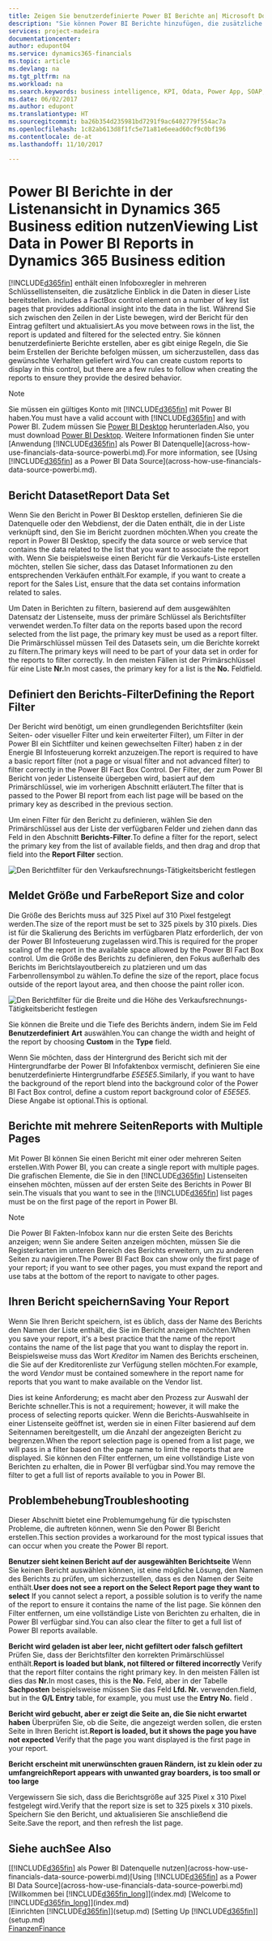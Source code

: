 ```yaml
---
title: Zeigen Sie benutzerdefinierte Power BI Berichte an| Microsoft Docs
description: "Sie können Power BI Berichte hinzufügen, die zusätzliche Einblick in Daten in Listen in Financials geben."
services: project-madeira
documentationcenter: 
author: edupont04
ms.service: dynamics365-financials
ms.topic: article
ms.devlang: na
ms.tgt_pltfrm: na
ms.workload: na
ms.search.keywords: business intelligence, KPI, Odata, Power App, SOAP, analysis
ms.date: 06/02/2017
ms.author: edupont
ms.translationtype: HT
ms.sourcegitcommit: ba26b354d235981bd7291f9ac6402779f554ac7a
ms.openlocfilehash: 1c82ab613d8f1fc5e71a81e6eead60cf9c0bf196
ms.contentlocale: de-at
ms.lasthandoff: 11/10/2017

---
```

# <a name="viewing-list-data-in-power-bi-reports-in-dynamics-365-business-edition"></a><span data-ttu-id="f9f84-103">Power BI Berichte in der Listenansicht in Dynamics 365 Business edition nutzen</span><span class="sxs-lookup"><span data-stu-id="f9f84-103">Viewing List Data in Power BI Reports in Dynamics 365 Business edition</span></span> 
[!INCLUDE[d365fin](includes/d365fin_md.md)]<span data-ttu-id="f9f84-104"> enthält einen Infoboxregler in mehreren Schlüssellistenseiten, die zusätzliche Einblick in die Daten in dieser Liste bereitstellen.</span><span class="sxs-lookup"><span data-stu-id="f9f84-104"> includes a FactBox control element on a number of key list pages that provides additional insight into the data in the list.</span></span> <span data-ttu-id="f9f84-105">Während Sie sich zwischen den Zeilen in der Liste bewegen, wird der Bericht für den Eintrag gefiltert und aktualisiert.</span><span class="sxs-lookup"><span data-stu-id="f9f84-105">As you move between rows in the list, the report is updated and filtered for the selected entry.</span></span> <span data-ttu-id="f9f84-106">Sie können benutzerdefinierte Berichte erstellen, aber es gibt einige Regeln, die Sie beim Erstellen der Berichte befolgen müssen, um sicherzustellen, dass das gewünschte Verhalten geliefert wird.</span><span class="sxs-lookup"><span data-stu-id="f9f84-106">You can create custom reports to display in this control, but there are a few rules to follow when creating the reports to ensure they provide the desired behavior.</span></span>  

> [!NOTE]  
>   <span data-ttu-id="f9f84-107">Sie müssen ein gültiges Konto mit [!INCLUDE[d365fin](includes/d365fin_md.md)] mit Power BI haben.</span><span class="sxs-lookup"><span data-stu-id="f9f84-107">You must have a valid account with [!INCLUDE[d365fin](includes/d365fin_md.md)] and with Power BI.</span></span> <span data-ttu-id="f9f84-108">Zudem müssen Sie [Power BI Desktop](https://powerbi.microsoft.com/en-us/desktop/) herunterladen.</span><span class="sxs-lookup"><span data-stu-id="f9f84-108">Also, you must download [Power BI Desktop](https://powerbi.microsoft.com/en-us/desktop/).</span></span> <span data-ttu-id="f9f84-109">Weitere Informationen finden Sie unter [Anwendung [!INCLUDE[d365fin](includes/d365fin_md.md)] als Power BI Datenquelle](across-how-use-financials-data-source-powerbi.md).</span><span class="sxs-lookup"><span data-stu-id="f9f84-109">For more information, see [Using [!INCLUDE[d365fin](includes/d365fin_md.md)] as a Power BI Data Source](across-how-use-financials-data-source-powerbi.md).</span></span>  

## <a name="report-data-set"></a><span data-ttu-id="f9f84-110">Bericht Dataset</span><span class="sxs-lookup"><span data-stu-id="f9f84-110">Report Data Set</span></span>
<span data-ttu-id="f9f84-111">Wenn Sie den Bericht in Power BI Desktop erstellen, definieren Sie die Datenquelle oder den Webdienst, der die Daten enthält, die in der Liste verknüpft sind, den Sie im Bericht zuordnen möchten.</span><span class="sxs-lookup"><span data-stu-id="f9f84-111">When you create the report in Power BI Desktop, specify the data source or web service that contains the data related to the list that you want to associate the report with.</span></span> <span data-ttu-id="f9f84-112">Wenn Sie beispielsweise einen Bericht für die Verkaufs-Liste erstellen möchten, stellen Sie sicher, dass das Dataset Informationen zu den entsprechenden Verkäufen enthält.</span><span class="sxs-lookup"><span data-stu-id="f9f84-112">For example, if you want to create a report for the Sales List, ensure that the data set contains information related to sales.</span></span>  

<span data-ttu-id="f9f84-113">Um Daten in Berichten zu filtern, basierend auf dem ausgewählten Datensatz der Listenseite, muss der primäre Schlüssel als Berichtsfilter verwendet werden.</span><span class="sxs-lookup"><span data-stu-id="f9f84-113">To filter data on the reports based upon the record selected from the list page, the primary key must be used as a report filter.</span></span> <span data-ttu-id="f9f84-114">Die Primärschlüssel müssen Teil des Datasets sein, um die Berichte korrekt zu filtern.</span><span class="sxs-lookup"><span data-stu-id="f9f84-114">The primary keys will need to be part of your data set in order for the reports to filter correctly.</span></span> <span data-ttu-id="f9f84-115">In den meisten Fällen ist der Primärschlüssel für eine Liste **Nr.**</span><span class="sxs-lookup"><span data-stu-id="f9f84-115">In most cases, the primary key for a list is the **No.**</span></span> <span data-ttu-id="f9f84-116">Feld</span><span class="sxs-lookup"><span data-stu-id="f9f84-116">field.</span></span>  

## <a name="defining-the-report-filter"></a><span data-ttu-id="f9f84-117">Definiert den Berichts-Filter</span><span class="sxs-lookup"><span data-stu-id="f9f84-117">Defining the Report Filter</span></span>
<span data-ttu-id="f9f84-118">Der Bericht wird benötigt, um einen grundlegenden Berichtsfilter (kein Seiten- oder visueller Filter und kein erweiterter Filter), um Filter in der Power BI ein Sichtfilter und keinen gewechselten Filter) haben z in der Energie BI Infosteuerung korrekt anzuzeigen.</span><span class="sxs-lookup"><span data-stu-id="f9f84-118">The report is required to have a basic report filter (not a page or visual filter and not advanced filter) to filter correctly in the Power BI Fact Box Control.</span></span> <span data-ttu-id="f9f84-119">Der Filter, der zum Power BI Bericht von jeder Listenseite übergeben wird, basiert auf dem Primärschlüssel, wie im vorherigen Abschnitt erläutert.</span><span class="sxs-lookup"><span data-stu-id="f9f84-119">The filter that is passed to the Power BI report from each list page will be based on the primary key as described in the previous section.</span></span>  

<span data-ttu-id="f9f84-120">Um einen Filter für den Bericht zu definieren, wählen Sie den Primärschlüssel aus der Liste der verfügbaren Felder und ziehen dann das Feld in den Abschnitt **Berichts-Filter**.</span><span class="sxs-lookup"><span data-stu-id="f9f84-120">To define a filter for the report, select the primary key from the list of available fields, and then drag and drop that field into the **Report Filter** section.</span></span>  

![Den Berichtfilter für den Verkaufsrechnungs-Tätigkeitsbericht festlegen](./media/across-how-use-powerbi-reports-factbox/financials-powerbi-report-filter.png)

## <a name="report-size-and-color"></a><span data-ttu-id="f9f84-122">Meldet Größe und Farbe</span><span class="sxs-lookup"><span data-stu-id="f9f84-122">Report Size and color</span></span>
<span data-ttu-id="f9f84-123">Die Größe des Berichts muss auf 325 Pixel auf 310 Pixel festgelegt werden.</span><span class="sxs-lookup"><span data-stu-id="f9f84-123">The size of the report must be set to 325 pixels by 310 pixels.</span></span> <span data-ttu-id="f9f84-124">Dies ist für die Skalierung des Berichts im verfügbaren Platz erforderlich, der von der Power BI Infosteuerung zugelassen wird.</span><span class="sxs-lookup"><span data-stu-id="f9f84-124">This is required for the proper scaling of the report in the available space allowed by the Power BI Fact Box control.</span></span> <span data-ttu-id="f9f84-125">Um die Größe des Berichts zu definieren, den Fokus außerhalb des Berichts im Berichtslayoutbereich zu platzieren und um das Farbenrollensymbol zu wählen.</span><span class="sxs-lookup"><span data-stu-id="f9f84-125">To define the size of the report, place focus outside of the report layout area, and then choose the paint roller icon.</span></span>

![Den Berichtfilter für die Breite und die Höhe des Verkaufsrechnungs-Tätigkeitsbericht festlegen](./media/across-how-use-powerbi-reports-factbox/financials-powerbi-report-sizing.png)

<span data-ttu-id="f9f84-127">Sie können die Breite und die Tiefe des Berichts ändern, indem Sie im Feld **Benutzerdefiniert** **Art** auswählen.</span><span class="sxs-lookup"><span data-stu-id="f9f84-127">You can change the width and height of the report by choosing **Custom** in the **Type** field.</span></span>

<span data-ttu-id="f9f84-128">Wenn Sie möchten, dass der Hintergrund des Bericht sich mit der Hintergrundfarbe der Power BI Infofaktenbox vermischt, definieren Sie eine benutzerdefinierte Hintergrundfarbe *E5E5E5*.</span><span class="sxs-lookup"><span data-stu-id="f9f84-128">Similarly, if you want to have the background of the report blend into the background color of the Power BI Fact Box control, define a custom report background color of *E5E5E5*.</span></span> <span data-ttu-id="f9f84-129">Diese Angabe ist optional.</span><span class="sxs-lookup"><span data-stu-id="f9f84-129">This is optional.</span></span>  

## <a name="reports-with-multiple-pages"></a><span data-ttu-id="f9f84-130">Berichte mit mehrere Seiten</span><span class="sxs-lookup"><span data-stu-id="f9f84-130">Reports with Multiple Pages</span></span>
<span data-ttu-id="f9f84-131">Mit Power BI können Sie einen Bericht mit einer oder mehreren Seiten erstellen.</span><span class="sxs-lookup"><span data-stu-id="f9f84-131">With Power BI, you can create a single report with multiple pages.</span></span> <span data-ttu-id="f9f84-132">Die grafischen Elemente, die Sie in den [!INCLUDE[d365fin](includes/d365fin_md.md)] Listenseiten einsehen möchten, müssen auf der ersten Seite des Berichts in Power BI sein.</span><span class="sxs-lookup"><span data-stu-id="f9f84-132">The visuals that you want to see in the [!INCLUDE[d365fin](includes/d365fin_md.md)] list pages must be on the first page of the report in Power BI.</span></span>  

> [!NOTE]  
>  <span data-ttu-id="f9f84-133">Die Power BI Fakten-Infobox kann nur die ersten Seite des Berichts anzeigen; wenn Sie andere Seiten anzeigen möchten, müssen Sie die Registerkarten im unteren Bereich des Berichts erweitern, um zu anderen Seiten zu navigieren.</span><span class="sxs-lookup"><span data-stu-id="f9f84-133">The Power BI Fact Box can show only the first page of your report; if you want to see other pages, you must expand the report and use tabs at the bottom of the report to navigate to other pages.</span></span>  

## <a name="saving-your-report"></a><span data-ttu-id="f9f84-134">Ihren Bericht speichern</span><span class="sxs-lookup"><span data-stu-id="f9f84-134">Saving Your Report</span></span>

<span data-ttu-id="f9f84-135">Wenn Sie Ihren Bericht speichern, ist es üblich, dass der Name des Berichts den Namen der Liste enthält, die Sie im Bericht anzeigen möchten.</span><span class="sxs-lookup"><span data-stu-id="f9f84-135">When you save your report, it's a best practice that the name of the report contains the name of the list page that you want to display the report in.</span></span> <span data-ttu-id="f9f84-136">Beispielsweise muss das Wort *Kreditor* im Namen des Berichts erscheinen, die Sie auf der Kreditorenliste zur Verfügung stellen möchten.</span><span class="sxs-lookup"><span data-stu-id="f9f84-136">For example, the word *Vendor* must be contained somewhere in the report name for reports that you want to make available on the Vendor list.</span></span>  

<span data-ttu-id="f9f84-137">Dies ist keine Anforderung; es macht aber den Prozess zur Auswahl der Berichte schneller.</span><span class="sxs-lookup"><span data-stu-id="f9f84-137">This is not a requirement; however, it will make the process of selecting reports quicker.</span></span> <span data-ttu-id="f9f84-138">Wenn die Berichts-Auswahlseite in einer Listenseite geöffnet ist, werden sie in einen Filter basierend auf dem Seitennamen bereitgestellt, um die Anzahl der angezeigten Bericht zu begrenzen.</span><span class="sxs-lookup"><span data-stu-id="f9f84-138">When the report selection page is opened from a list page, we will pass in a filter based on the page name to limit the reports that are displayed.</span></span>  <span data-ttu-id="f9f84-139">Sie können den Filter entfernen, um eine vollständige Liste von Berichten zu erhalten, die in Power BI verfügbar sind.</span><span class="sxs-lookup"><span data-stu-id="f9f84-139">You may remove the filter to get a full list of reports available to you in Power BI.</span></span>  

## <a name="troubleshooting"></a><span data-ttu-id="f9f84-140">Problembehebung</span><span class="sxs-lookup"><span data-stu-id="f9f84-140">Troubleshooting</span></span>
<span data-ttu-id="f9f84-141">Dieser Abschnitt bietet eine Problemumgehung für die typischsten Probleme, die auftreten können, wenn Sie den Power BI Bericht erstellen.</span><span class="sxs-lookup"><span data-stu-id="f9f84-141">This section provides a workaround for the most typical issues that can occur when you create the Power BI report.</span></span>  

<span data-ttu-id="f9f84-142">**Benutzer sieht keinen Bericht auf der ausgewählten Berichtseite** Wenn Sie keinen Bericht auswählen können, ist eine mögliche Lösung, den Namen des Berichts zu prüfen, um sicherzustellen, dass es den Namen der Seite enthält.</span><span class="sxs-lookup"><span data-stu-id="f9f84-142">**User does not see a report on the Select Report page they want to select** If you cannot select a report, a possible solution is to verify the name of the report to ensure it contains the name of the list page.</span></span> <span data-ttu-id="f9f84-143">Sie können den Filter entfernen, um eine vollständige Liste von Berichten zu erhalten, die in Power BI verfügbar sind.</span><span class="sxs-lookup"><span data-stu-id="f9f84-143">You can also clear the filter to get a full list of Power BI reports available.</span></span>  

<span data-ttu-id="f9f84-144">**Bericht wird geladen ist aber leer, nicht gefiltert oder falsch gefiltert** Prüfen Sie, dass der Berichtsfilter den korrekten Primärschlüssel enthält.</span><span class="sxs-lookup"><span data-stu-id="f9f84-144">**Report is loaded but blank, not filtered or filtered incorrectly** Verify that the report filter contains the right primary key.</span></span> <span data-ttu-id="f9f84-145">In den meisten Fällen ist dies das **Nr.**</span><span class="sxs-lookup"><span data-stu-id="f9f84-145">In most cases, this is the **No.**</span></span> <span data-ttu-id="f9f84-146">Feld, aber in der Tabelle **Sachposten** beispielsweise müssen Sie das Feld **Lfd. Nr.** verwenden.</span><span class="sxs-lookup"><span data-stu-id="f9f84-146">field, but in the **G/L Entry** table, for example, you must use the **Entry No.** field  .</span></span>

<span data-ttu-id="f9f84-147">**Bericht wird gebucht, aber er zeigt die Seite an, die Sie nicht erwartet haben** Überprüfen Sie, ob die Seite, die angezeigt werden sollen, die ersten Seite in Ihren Bericht ist.</span><span class="sxs-lookup"><span data-stu-id="f9f84-147">**Report is loaded, but it shows the page you have not expected** Verify that the page you want displayed is the first page in your report.</span></span>  

<span data-ttu-id="f9f84-148">**Bericht erscheint mit unerwünschten grauen Rändern, ist zu klein oder zu umfangreich**</span><span class="sxs-lookup"><span data-stu-id="f9f84-148">**Report appears with unwanted gray boarders, is too small or too large**</span></span>

<span data-ttu-id="f9f84-149">Vergewissern Sie sich, dass die Berichtsgröße auf 325 Pixel x 310 Pixel festgelegt wird.</span><span class="sxs-lookup"><span data-stu-id="f9f84-149">Verify that the report size is set to 325 pixels x 310 pixels.</span></span> <span data-ttu-id="f9f84-150">Speichern Sie den Bericht, und aktualisieren Sie anschließend die Seite.</span><span class="sxs-lookup"><span data-stu-id="f9f84-150">Save the report, and then refresh the list page.</span></span>  

## <a name="see-also"></a><span data-ttu-id="f9f84-151">Siehe auch</span><span class="sxs-lookup"><span data-stu-id="f9f84-151">See Also</span></span>
<span data-ttu-id="f9f84-152">[[!INCLUDE[d365fin](includes/d365fin_md.md)] als Power BI Datenquelle nutzen](across-how-use-financials-data-source-powerbi.md)</span><span class="sxs-lookup"><span data-stu-id="f9f84-152">[Using [!INCLUDE[d365fin](includes/d365fin_md.md)] as a Power BI Data Source](across-how-use-financials-data-source-powerbi.md)</span></span>  
<span data-ttu-id="f9f84-153">[Willkommen bei [!INCLUDE[d365fin_long](includes/d365fin_long_md.md)]](index.md)  </span><span class="sxs-lookup"><span data-stu-id="f9f84-153">[Welcome to [!INCLUDE[d365fin_long](includes/d365fin_long_md.md)]](index.md)  </span></span>  
<span data-ttu-id="f9f84-154">[Einrichten [!INCLUDE[d365fin](includes/d365fin_md.md)]](setup.md)  </span><span class="sxs-lookup"><span data-stu-id="f9f84-154">[Setting Up [!INCLUDE[d365fin](includes/d365fin_md.md)]](setup.md)  </span></span>  
[<span data-ttu-id="f9f84-155">Finanzen</span><span class="sxs-lookup"><span data-stu-id="f9f84-155">Finance</span></span>](finance.md)  

